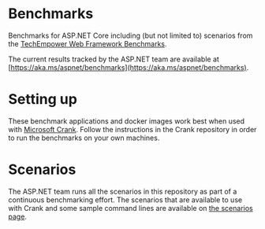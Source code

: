 # Benchmarks
Benchmarks for ASP.NET Core including (but not limited to) scenarios from the [TechEmpower Web Framework Benchmarks](https://www.techempower.com/benchmarks/).

The current results tracked by the ASP.NET team are available at [https://aka.ms/aspnet/benchmarks](https://aka.ms/aspnet/benchmarks).

# Setting up

These benchmark applications and docker images work best when used with [Microsoft Crank](https://github.com/dotnet/crank). Follow the instructions in the Crank repository in order to run the benchmarks on your own machines.

# Scenarios

The ASP.NET team runs all the scenarios in this repository as part of a continuous benchmarking effort.
The scenarios that are available to use with Crank and some sample command lines are available on [the scenarios page](https://github.com/aspnet/Benchmarks/tree/main/scenarios).

